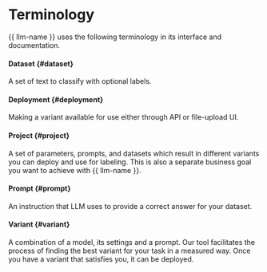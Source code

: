 # Terminology

{{ llm-name }} uses the following terminology in its interface and documentation.

#### Dataset {#dataset}

A set of text to classify with optional labels.

#### Deployment {#deployment}

Making a variant available for use either through API or file-upload UI.

#### Project {#project}

A set of parameters, prompts, and datasets which result in different variants you can deploy and use for labeling. This is also a separate business goal you want to achieve with {{ llm-name }}.

#### Prompt {#prompt}

An instruction that LLM uses to provide a correct answer for your dataset.

#### Variant {#variant}

A combination of a model, its settings and a prompt. Our tool facilitates the process of finding the best variant for your task in a measured way. Once you have a variant that satisfies you, it can be deployed.